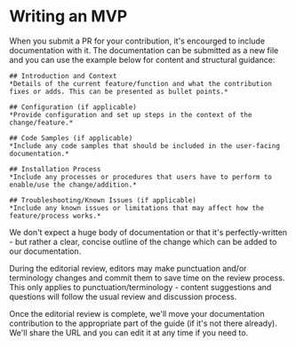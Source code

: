 # Writing an MVP

When you submit a PR for your contribution, it's encourged to include documentation with it. The documentation can be submitted as a new file and you can use the example below for content and structural guidance:

```
## Introduction and Context
*Details of the current feature/function and what the contribution fixes or adds. This can be presented as bullet points.*

## Configuration (if applicable)
*Provide configuration and set up steps in the context of the change/feature.*

## Code Samples (if applicable)
*Include any code samples that should be included in the user-facing documentation.*

## Installation Process
*Include any processes or procedures that users have to perform to enable/use the change/addition.*

## Troubleshooting/Known Issues (if applicable)
*Include any known issues or limitations that may affect how the feature/process works.*
```

We don't expect a huge body of documentation or that it's perfectly-written - but rather a clear, concise outline of the change which can be added to our documentation. 

During the editorial review, editors may make punctuation and/or terminology changes and commit them to save time on the review process. This only applies to punctuation/terminology - content suggestions and questions will follow the usual review and discussion process.

Once the editorial review is complete, we'll move your documentation contribution to the appropriate part of the guide (if it's not there already). We'll share the URL and you can edit it at any time if you need to.
